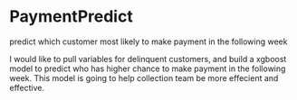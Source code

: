 # PaymentPredict
predict which customer most likely to make payment in the following week

I would like to pull variables for delinquent customers, and build a xgboost model to predict who has higher chance to make payment in the following week. This model is going to help collection team be more effecient and effective.

